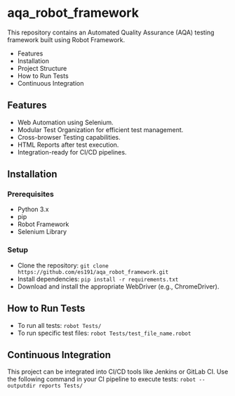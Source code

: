# aqa_robot_framework

This repository contains an Automated Quality Assurance (AQA) testing framework built using Robot Framework.

- Features
- Installation
- Project Structure
- How to Run Tests
- Continuous Integration

## Features

- Web Automation using Selenium.
- Modular Test Organization for efficient test management.
- Cross-browser Testing capabilities.
- HTML Reports after test execution.
- Integration-ready for CI/CD pipelines.

## Installation

### Prerequisites

- Python 3.x
- pip
- Robot Framework
- Selenium Library

### Setup

- Clone the repository: `git clone https://github.com/es191/aqa_robot_framework.git`
- Install dependencies: `pip install -r requirements.txt`
- Download and install the appropriate WebDriver (e.g., ChromeDriver).

## How to Run Tests

- To run all tests: `robot Tests/`
- To run specific test files: `robot Tests/test_file_name.robot`

## Continuous Integration

This project can be integrated into CI/CD tools like Jenkins or GitLab CI. Use the following command in your CI pipeline to execute tests: `robot --outputdir reports Tests/`
